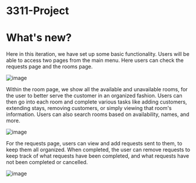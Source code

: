 # 3311-Project

# What's new?

Here in this iteration, we have set up some basic functionality. Users will be able to access two pages from the main menu. Here users can check the requests page and the rooms page.

![image](https://user-images.githubusercontent.com/77425637/218041274-aa06a927-b24b-4d85-8d0b-672d4d39df84.png)

Within the room page, we show all the available and unavailable rooms, for the user to better serve the customer in an organized fashion. Users can then go into each room and complete various tasks like adding customers, extending stays, removing customers, or simply viewing that room's information. Users can also search rooms based on availability, names, and more.

![image](https://user-images.githubusercontent.com/77425637/218042134-b890c5da-603d-4b79-b1c3-27e385795d92.png)

For the requests page, users can view and add requests sent to them, to keep them all organized. When completed, the user can remove requests to keep track of what requests have been completed, and what requests have not been completed or cancelled.

![image](https://user-images.githubusercontent.com/77425637/218042827-42084eca-c769-485e-8c7a-01bd6da1cd80.png)
